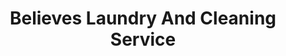 ---
title: "Believes Laundry And Cleaning Service"
url: /accra/believes-laundry-and-cleaning-service/
shop: Wäscherei
---